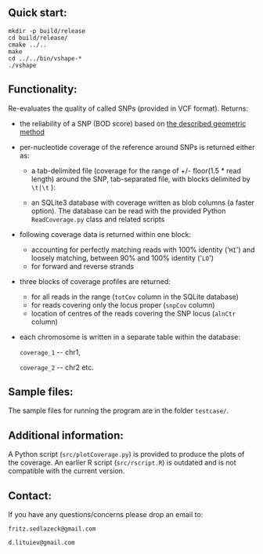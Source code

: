 Quick start:
------------

    mkdir -p build/release
    cd build/release/
    cmake ../..
    make
    cd ../../bin/vshape-*
    ./vshape


Functionality:
----------
Re-evaluates the quality of called SNPs (provided in VCF format). Returns:

- the reliability of a SNP (BOD score) based on [the described geometric method](http://dx.doi.org/10.1016%2Fj.ygeno.2012.12.001)

- per-nucleotide coverage of the reference around SNPs is returned either as:
  
  + a tab-delimited file
   (coverage for the range of +/- floor(1.5 * read length) around the SNP, 
   tab-separated file, with blocks delimited by `\t|\t` ):

  + an SQLite3 database with coverage written as blob columns (a faster option).
  The database can be read with the provided  Python `ReadCoverage.py` class 
  and related scripts

- following coverage data is returned within one block:
  + accounting for perfectly matching reads with 100% identity ('`HI`') 
    and loosely matching, between 90% and 100% identity ('`LO`')
  + for forward and reverse strands

- three blocks of coverage profiles are returned:
  + for all reads in the range (`totCov` column in the SQLite database)
  + for reads covering only the locus proper (`snpCov` column)
  + location of centres of the reads covering the SNP locus (`alnCtr` column)

- each chromosome is written in a separate table within the database:

   `coverage_1` -- chr1,

   `coverage_2` -- chr2 etc.



Sample files:
------------
The sample files for running the program are in the folder `testcase/`.


Additional information:
------------
A Python script (`src/plotCoverage.py`) is provided to produce the plots of the coverage.
An earlier R script (`src/rscript.R`) is outdated and is not compatible with the current version.

Contact:
--------
If you have any questions/concerns please drop an email to:

    fritz.sedlazeck@gmail.com

    d.lituiev@gmail.com

